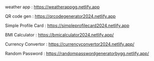 weather app : https://weatherappgg.netlify.app

QR code gen : https://qrcodegenerator2024.netlify.app

Simple Profile Card : https://simpleprofilecard2024.netlify.app

BMI Calculator : https://bmicalculator2024.netlify.app/


Currency Convertor : https://currencyconvertor2024.netlify.app/

Random Password : https://randompasswordgeneratorbygg.netlify.app/